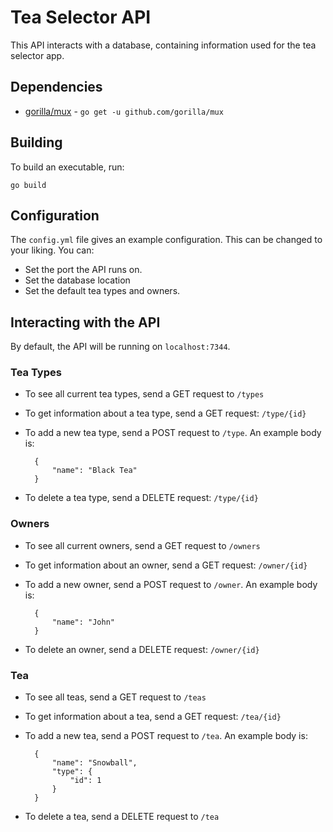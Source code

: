 Tea Selector API
===

This API interacts with a database, containing information used for the tea selector app.

## Dependencies
- [gorilla/mux](https://github.com/gorilla/mux) - `go get -u github.com/gorilla/mux`

## Building

To build an executable, run:
```
go build
```

## Configuration
The `config.yml` file gives an example configuration. This can be changed to your liking. You can:
- Set the port the API runs on.
- Set the database location
- Set the default tea types and owners.

## Interacting with the API
By default, the API will be running on `localhost:7344`.

### Tea Types
- To see all current tea types, send a GET request to `/types`
- To get information about a tea type, send a GET request: `/type/{id}` 
- To add a new tea type, send a POST request to `/type`. An example body is:

        {
            "name": "Black Tea"
        }

- To delete a tea type, send a DELETE request: `/type/{id}`

### Owners
- To see all current owners, send a GET request to `/owners`
- To get information about an owner, send a GET request: `/owner/{id}`
- To add a new owner, send a POST request to `/owner`. An example body is:

        {
            "name": "John"
        }

- To delete an owner, send a DELETE request: `/owner/{id}`

### Tea
- To see all teas, send a GET request to `/teas`
- To get information about a tea, send a GET request: `/tea/{id}`
- To add a new tea, send a POST request to `/tea`. An example body is:

        {
            "name": "Snowball",
            "type": {
                "id": 1
            }
        }

- To delete a tea, send a DELETE request to `/tea`

